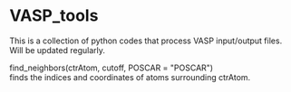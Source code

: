 # VASP_tools
This is a collection of python codes that process VASP input/output files. Will be updated regularly. <br/>

find_neighbors(ctrAtom, cutoff, POSCAR = "POSCAR") <br/>
	finds the indices and coordinates of atoms surrounding ctrAtom. <br/>
